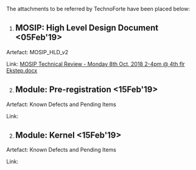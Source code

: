 The attachments to be referred by TechnoForte have been placed below:

1) ## MOSIP: High Level Design Document <05Feb'19>

Artefact: MOSIP_HLD_v2


Link: [MOSIP Technical Review - Monday 8th Oct, 2018 2-4pm @ 4th flr Ekstep.docx](_files/MOSIP_HLD_v2.docx)

2) ## Module: Pre-registration <15Feb'19>
Artefact: Known Defects and Pending Items

Link:

2) ## Module: Kernel <15Feb'19>
Artefact: Known Defects and Pending Items

Link: